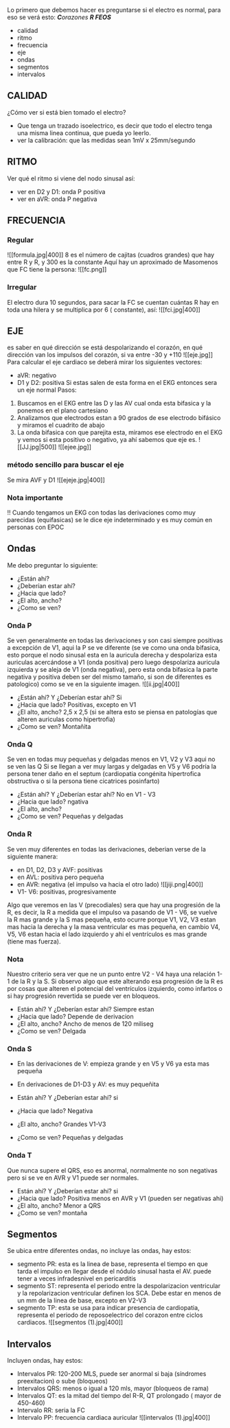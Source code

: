 Lo primero que debemos hacer es preguntarse si el electro es normal, para eso se verá esto:                           ***C**orazones **R FEOS***

- calidad 
- ritmo
- frecuencia 
- eje
- ondas
- segmentos
- intervalos 
## CALIDAD
¿Cómo ver si está bien tomado el electro?
- Que tenga un trazado isoelectrico, es decir que todo el electro tenga una misma linea continua, que pueda yo leerlo.
- ver la calibración: que las medidas sean 1mV x 25mm/segundo

## RITMO
Ver qué el ritmo si viene del nodo sinusal así:
- ver en D2 y D1: onda P positiva 
- ver en aVR: onda P negativa 

## FRECUENCIA
### Regular
![[formula.jpg|400]]
8 es el número de cajitas (cuadros grandes) que hay entre R y R, y 300 es la constante
Aquí hay un aproximado de Masomenos que FC tiene la persona:
	![[fc.png]]
### Irregular
El electro dura 10 segundos, para sacar la FC se cuentan cuántas R hay en toda una hilera y se multiplica por 6 ( constante), así:
![[fci.jpg|400]]

## EJE
es saber en qué dirección se está despolarizando el corazón, en qué dirección van los impulsos del corazón, si va entre -30 y +110
![[eje.jpg]]
Para calcular el eje cardiaco se deberá mirar los siguientes vectores:
- aVR: negativo
- D1 y D2: positiva
Si estas salen de esta forma en el EKG entonces sera un eje normal
Pasos: 
1. Buscamos en el EKG entre las D y las AV cual onda esta bifasica y la ponemos en el plano cartesiano
2. Analizamos que electrodos estan a 90 grados de ese electrodo bifásico y miramos el cuadrito de abajo
3. La onda bifasica con que parejita esta, miramos ese electrodo en el EKG y vemos si esta positivo o negativo, ya ahí sabemos que eje es.
![[JJ.jpg|500]]
![[ejee.jpg]]
  
### método sencillo para buscar el eje
Se mira AVF y D1
![[ejeje.jpg|400]]
### Nota importante
!! Cuando tengamos un EKG con todas las derivaciones como muy parecidas (equifasicas) se le dice eje indeterminado y es muy común en personas con EPOC

## Ondas
Me debo preguntar lo siguiente:
- ¿Están ahí?
- ¿Deberían estar ahí?
- ¿Hacia que lado?
- ¿El alto, ancho?
- ¿Como se ven?

### Onda P
Se ven generalmente en todas las derivaciones y son casi siempre positivas a excepción de V1, aqui la P se ve diferente (se ve como una onda bifasica, esto porque el nodo sinusal esta en la auricula derecha y despolariza esta auriculas acercándose a V1 (onda positiva) pero luego despolariza auricula izquierda y se aleja de V1 (onda negativa), pero esta onda bifasica la parte negativa y positiva deben ser del mismo tamaño, si son de diferentes es patologico) como se ve en la siguiente imagen.
![[ii.jpg|400]]

- ¿Están ahí? Y ¿Deberían estar ahí?  Si 
- ¿Hacia que lado? Positivas, excepto en V1
- ¿El alto, ancho? 2,5 x 2,5 (si se altera esto se piensa en patologías que alteren auriculas como hipertrofia)
- ¿Como se ven? Montañita

### Onda Q
Se ven en todas muy pequeñas y delgadas menos en V1, V2 y V3 aqui no se ven las Q
Si se llegan a ver muy largas y delgadas en V5 y V6 podría la persona tener daño en el septum (cardiopatia congénita hipertrofica obstructiva o si la persona tiene cicatrices posinfarto)
- ¿Están ahí? Y ¿Deberían estar ahí? No en V1 - V3
- ¿Hacia que lado? ngativa
- ¿El alto, ancho? 
- ¿Como se ven? Pequeñas y delgadas

### Onda R
Se ven muy diferentes en todas las derivaciones, deberian verse de la siguiente manera:
- en D1, D2, D3 y AVF: positivas
- en AVL: positiva pero pequeña
- en AVR: negativa (el impulso va hacia el otro lado)
![[jiji.png|400]]
- V1- V6: positivas, progresivamente

Algo que veremos en las V (precodiales) sera que hay una progresión de la R, es decir, la R a medida que el impulso va pasando de V1 - V6, se vuelve la R mas grande y la S mas pequeña, esto ocurre porque V1, V2, V3 estan mas hacia la derecha y la masa ventricular es mas pequeña, en cambio V4, V5, V6 estan hacia el lado izquierdo y ahi el ventrículos es mas grande (tiene mas fuerza).

### Nota
Nuestro criterio sera ver que ne un punto entre V2 - V4 haya una relación 1-1 de la R y la S.
		Si observo algo que este alterando esa progresión de la R es por cosas que alteren el potencial del ventrículos izquierdo, como infartos o si hay progresión revertida se puede ver en bloqueos.

- Están ahí? Y ¿Deberían estar ahí? Siempre estan
- ¿Hacia que lado? Depende de derivacion 
- ¿El alto, ancho? Ancho de menos de 120 miliseg
- ¿Como se ven? Delgada 

### Onda S
- En las derivaciones de V: empieza grande y en V5 y V6 ya esta mas pequeña
- En derivaciones de D1-D3 y AV: es muy pequeñita

- Están ahí? Y ¿Deberían estar ahí? si
- ¿Hacia que lado? Negativa 
- ¿El alto, ancho? Grandes V1-V3
- ¿Como se ven? Pequeñas y delgadas
### Onda T
Que nunca supere el QRS, eso es anormal, normalmente no son negativas pero si se ve en AVR y V1 puede ser normales.

- Están ahí? Y ¿Deberían estar ahí? si
- ¿Hacia que lado? Positiva menos en AVR y V1 (pueden ser negativas ahi)
- ¿El alto, ancho? Menor a QRS
- ¿Como se ven? montaña

## Segmentos
Se ubica entre diferentes ondas, no incluye las ondas, hay estos:
- segmento PR:  esta es la linea de base, representa el tiempo en que tarda el impulso en llegar desde el nódulo sinusal hasta el AV. puede tener a veces infradesnivel en pericarditis
- segmento ST: representa el periodo entre la despolarizacion ventricular y la repolarizacion ventricular definen los SCA. Debe estar en menos de un mm de la linea de base, excepto en V2-V3
- segmento TP: esta se usa para indicar presencia de cardiopatia, representa el periodo de reposoelectrico del corazon entre ciclos cardiacos.
![[segmentos (1).jpg|400]]

## Intervalos
Incluyen ondas, hay estos:
- Intervalos PR: 120-200 MLS, puede ser anormal si baja (síndromes preexitacion) o sube (bloqueos)
- Intervalos QRS: menos o igual a 120 mls, mayor (bloqueos de rama)
- Intervalos QT: es la mitad del tiempo del R-R, QT prolongado ( mayor de 450-460)
- Intervalo RR: seria la FC
- Intervalo PP: frecuencia cardiaca auricular
![[intervalos (1).jpg|400]]
